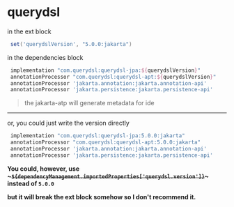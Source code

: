 # querydsl

in the ext block

```groovy
 set('querydslVersion', "5.0.0:jakarta")
```

in the dependencies block

```groovy
 implementation "com.querydsl:querydsl-jpa:${querydslVersion}"
 annotationProcessor "com.querydsl:querydsl-apt:${querydslVersion}"
 annotationProcessor 'jakarta.annotation:jakarta.annotation-api'
 annotationProcessor 'jakarta.persistence:jakarta.persistence-api'
```

> the jakarta-atp will generate metadata for ide

---

or, you could just write the version directly

```groovy
 implementation "com.querydsl:querydsl-jpa:5.0.0:jakarta"
 annotationProcessor "com.querydsl:querydsl-apt:5.0.0:jakarta"
 annotationProcessor 'jakarta.annotation:jakarta.annotation-api'
 annotationProcessor 'jakarta.persistence:jakarta.persistence-api'
```

**You could, however, use ~~~`${dependencyManagement.importedProperties['querydsl.version']}`~~~ instead of `5.0.0`**

**but it will break the ext block somehow so I don't recommend it.**
